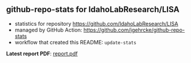 ## github-repo-stats for IdahoLabResearch/LISA

- statistics for repository https://github.com/IdahoLabResearch/LISA
- managed by GitHub Action: https://github.com/jgehrcke/github-repo-stats
- workflow that created this README: `update-stats`

**Latest report PDF**: [report.pdf](https://github.com/idaholab/repository-statistics/raw/main/IdahoLabResearch/LISA/latest-report/report.pdf)

